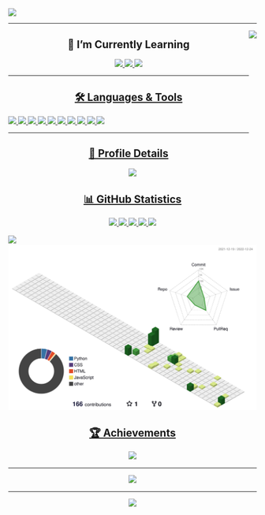<img align="center" src="https://readme-typing-svg.herokuapp.com?size=69&color=FFFFFF&background=2e3440&center=true&vCenter=true&center=true&vCenter=true&width=1100&height=100&lines=Hello+there+%F0%9F%91%8B%2C+I'm+Hafiz!">

<hr> 

<img align="right" height="250" src="https://media2.giphy.com/media/qgQUggAC3Pfv687qPC/giphy.gif?cid=ecf05e47q641khfg91am7sfydtn4rcbgvpi9xspkkm6rotxx&rid=giphy.gif&ct=g">

<h2 align="center">🌱 I’m Currently Learning</h2>
<p align="center"> 
<a href="https://www.python.org/"><img height="50" src="https://github.com/hafiz-muhammad/hafiz-muhammad/blob/main/png-files/Python.png">
<a href="https://html.spec.whatwg.org/"><img height="50" src="https://github.com/hafiz-muhammad/hafiz-muhammad/blob/main/png-files/HTML5.png">
<a href="https://www.w3.org/TR/CSS/#css"><img height="50" src="https://github.com/hafiz-muhammad/hafiz-muhammad/blob/main/png-files/CSS.png">
</p>

<hr>

<h2 align="center">🛠️ Languages & Tools</h2>
<p align="left">
<a href="https://www.python.org/"><img height="50" src="https://github.com/hafiz-muhammad/hafiz-muhammad/blob/main/png-files/Python.png">
<a href="https://html.spec.whatwg.org/"><img height="50" src="https://github.com/hafiz-muhammad/hafiz-muhammad/blob/main/png-files/HTML5.png">
<a href="https://www.w3.org/TR/CSS/#css"><img height="50" src="https://github.com/hafiz-muhammad/hafiz-muhammad/blob/main/png-files/CSS.png">
<a href="https://getfedora.org/"><img height="50" src="https://github.com/hafiz-muhammad/hafiz-muhammad/blob/main/png-files/Fedora.png">
<a href="https://www.raspberrypi.org/"><img height="50" src="https://github.com/hafiz-muhammad/hafiz-muhammad/blob/main/png-files/Raspberry-Pi.png">
<a href="https://www.kernel.org/"><img height="50" src="https://github.com/hafiz-muhammad/hafiz-muhammad/blob/main/png-files/Tux.png">
<a href="https://alacritty.org/"><img height="50" src="https://github.com/hafiz-muhammad/hafiz-muhammad/blob/main/png-files/Alacritty.png">
<a href="https://github.com/"><img height="50" src="https://github.com/hafiz-muhammad/hafiz-muhammad/blob/main/png-files/Octocat.png">
<a href="https://vscodium.com/"><img height="50" src="https://github.com/hafiz-muhammad/hafiz-muhammad/blob/main/png-files/VSCodium.png">
<a href="https://helix-editor.com/"><img height="50" src="https://github.com/hafiz-muhammad/hafiz-muhammad/blob/main/png-files/Helix.png">

<hr>

<h2 align="center">🔎 Profile Details</h2>
<p align="center"><img heigth="180em" src="http://github-profile-summary-cards.vercel.app/api/cards/profile-details?username=hafiz-muhammad&theme=nord_dark">
</p>

<h2 align="center">📊 GitHub Statistics</h2>
<p align="center">
<div align=center> <img width="400" src="https://github-readme-stats.vercel.app/api?username=hafiz-muhammad&show_icons=true&theme=nord&hide_border=true&include_all_commits=true&count_private=true">
<img width="400" src="https://github-readme-streak-stats.herokuapp.com?user=hafiz-muhammad&theme=nord&hide_border=true&date_format=M%20j%5B%2C%20Y%5D">
<img width="250" src="http://github-profile-summary-cards.vercel.app/api/cards/productive-time?username=hafiz-muhammad&theme=nord_dark&utcOffset=8">
<img width="250" src="http://github-profile-summary-cards.vercel.app/api/cards/most-commit-language?username=hafiz-muhammad&theme=nord_dark">
<img width="250" src="http://github-profile-summary-cards.vercel.app/api/cards/repos-per-language?username=hafiz-muhammad&theme=nord_dark">
</div> 
<br> 
<img src="https://github-readme-activity-graph.cyclic.app/graph?username=hafiz-muhammad&hide_border=true&theme=nord"><img src="profile-3d-contrib/profile-green-animate.svg">
</p>

<h2 align="center">🏆 Achievements</h2>
<p align="center"> <img src="https://github-profile-trophy.vercel.app/?username=hafiz-muhammad&theme=nord"></p>

<hr>

<p align="center"> <img src="https://github.com/hafiz-muhammad/hafiz-muhammad/blob/output/github-contribution-grid-snake.svg"></p>

<hr>

<div align="center"><img src="https://komarev.com/ghpvc/?username=hafiz-muhammad&style=for-the-badge&label=Profile+views&color=blue"></div>
